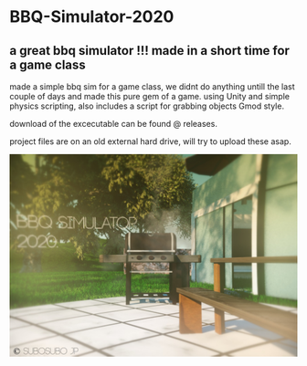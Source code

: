 # BBQ-Simulator-2020
a great bbq simulator !!! made in a short time for a game class
---------------------------------------------------------------

made a simple bbq sim for a game class, we didnt do anything untill
the last couple of days and made this pure gem of a game.
using Unity and simple physics scripting, also includes
a script for grabbing objects Gmod style.

download of the excecutable can be found @ releases.

project files are on an old external hard drive, will try to upload
these asap.

![Alt text](pic01.jpg?raw=true "Screenshot")
